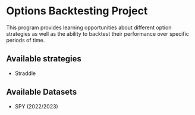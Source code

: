 # Options Backtesting Project

This program provides learning opportunities about different option strategies as well as the ability to backtest their performance over specific periods of time.

## Available strategies

- Straddle

## Available Datasets

- SPY (2022/2023)
